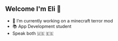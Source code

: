 ## Welcome I'm Eli 👋
- 🔭 I’m currently working on a minecraft terror mod
- 📚 App Development student
- Speak both 🇺🇸 🇪🇸
<!--
**oriongrohl/oriongrohl** is a ✨ _special_ ✨ repository because its `README.md` (this file) appears on your GitHub profile.
-->
